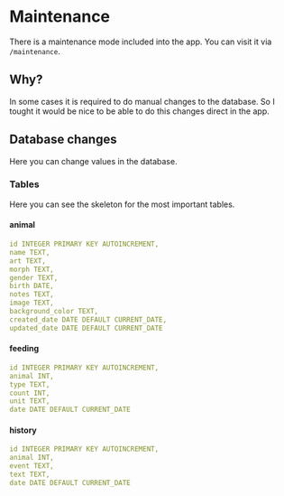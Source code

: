 # Maintenance

There is a maintenance mode included into the app. You can visit it via `/maintenance`.

## Why?

In some cases it is required to do manual changes to the database. So I tought it would be nice to be able to do this changes direct in the app.

## Database changes

Here you can change values in the database.

### Tables

Here you can see the skeleton for the most important tables.

#### animal
```yaml
id INTEGER PRIMARY KEY AUTOINCREMENT,
name TEXT,
art TEXT,
morph TEXT,
gender TEXT,
birth DATE,
notes TEXT,
image TEXT,
background_color TEXT,
created_date DATE DEFAULT CURRENT_DATE,
updated_date DATE DEFAULT CURRENT_DATE
```

#### feeding
```yaml
id INTEGER PRIMARY KEY AUTOINCREMENT,
animal INT,
type TEXT,
count INT,
unit TEXT,
date DATE DEFAULT CURRENT_DATE
```

#### history
```yaml
id INTEGER PRIMARY KEY AUTOINCREMENT,
animal INT,
event TEXT,
text TEXT,
date DATE DEFAULT CURRENT_DATE
```